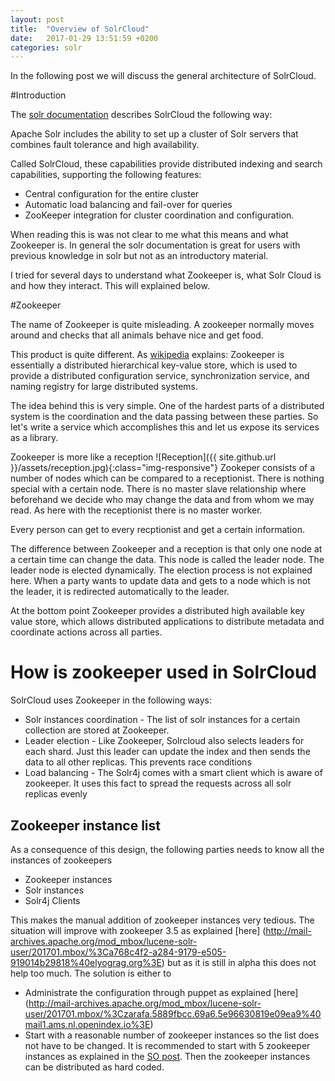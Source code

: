 ```yaml
---
layout: post
title:  "Overview of SolrCloud"
date:   2017-01-29 13:51:59 +0200
categories: solr
---
```


In the following post we will discuss the general architecture of SolrCloud.

#Introduction 

The  [solr documentation](https://cwiki.apache.org/confluence/display/solr/SolrCloud) describes SolrCloud the following way:

Apache Solr includes the ability to set up a cluster of Solr servers that combines fault tolerance and high availability. 

Called SolrCloud, these capabilities provide distributed indexing and search capabilities, supporting the following features:

* Central configuration for the entire cluster
* Automatic load balancing and fail-over for queries
* ZooKeeper integration for cluster coordination and configuration.

When reading this is was not clear to me what this means and what Zookeeper is.
In general the solr documentation is great for users with previous knowledge in solr but not as an introductory material.

I tried for several days to understand what Zookeeper is, what Solr Cloud is and how they interact.
This will explained below.

#Zookeeper

The name of Zookeeper is quite misleading. A zookeeper normally moves around and checks that all animals behave nice and get food.

This product is quite different. As [wikipedia](https://en.wikipedia.org/wiki/Apache_ZooKeeper) explains: Zookeeper is essentially a distributed hierarchical key-value store, which is used to provide a distributed configuration service, synchronization service, and naming registry for large distributed systems.

The idea behind this is very simple. One of the hardest parts of a distributed system is the coordination and the data passing between these parties.
So let's write a service which accomplishes this and let us expose its services as a library.

Zookeeper is more like a reception
![Reception]({{ site.github.url }}/assets/reception.jpg){:class="img-responsive"}
Zookeper consists of a number of nodes which can be compared to a receptionist. There is nothing special with a certain node. There is no master slave relationship where beforehand we decide who may change the data and from whom we may read.
As here with the receptionist there is no master worker.

Every person can get to every recptionist and get a certain information.

The difference between Zookeeper and a reception is that only one node at a certain time can change the data.
This node is called the leader node. The leader node is elected dynamically. The election process is not explained here.
When a party wants to update data and gets to a node which is not the leader, it is redirected automatically to the leader.

At the bottom point Zookeeper provides a distributed high available key value store, which allows distributed applications to distribute metadata and coordinate actions across all parties.

# How is zookeeper used in SolrCloud

SolrCloud uses Zookeeper in the following ways:

* Solr instances coordination - The list of solr instances for a certain collection are stored at Zookeeper.
* Leader election - Like Zookeeper, Solrcloud also selects leaders for each shard. Just this leader can update the index and then sends the data to all other replicas. This prevents race conditions
* Load balancing - The Solr4j comes with a smart client which is aware of zookeeper. It uses this fact to spread the requests across all solr replicas evenly
   
## Zookeeper instance list

As a consequence of this design, the following parties needs to know all the instances of zookeepers

* Zookeeper instances
* Solr instances
* Solr4j Clients

This makes the manual addition of zookeeper instances very tedious. The situation will improve with zookeeper 3.5 as explained [here] (http://mail-archives.apache.org/mod_mbox/lucene-solr-user/201701.mbox/%3Ca768c4f2-a284-9179-e505-919014b29818%40elyograg.org%3E) but as it is still in alpha this does not help too much.
The solution is either to 

* Administrate the configuration through puppet as explained [here] (http://mail-archives.apache.org/mod_mbox/lucene-solr-user/201701.mbox/%3Czarafa.5889fbcc.69a6.5e96630819e09ea9%40mail1.ams.nl.openindex.io%3E)
* Start with a reasonable number of zookeeper instances so the list does not have to be changed. It is recommended to start with 5 zookeeper instances as explained in the [SO post](http://stackoverflow.com/questions/41874718/solr-cloud-what-is-the-recommended-number-of-zookeepers-per-solr-instances/41931285#41931285). Then the zookeeper instances can be distributed as hard coded.







